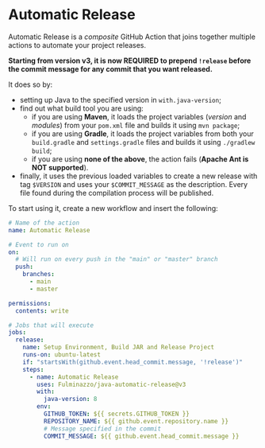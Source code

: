 # Automatic Release
Automatic Release is a _composite_ GitHub Action that joins together multiple actions to automate your project releases.

**Starting from version v3, it is now REQUIRED to prepend `!release` before the commit message for any commit that you want released.**

It does so by:
- setting up Java to the specified version in `with.java-version`;
- find out what build tool you are using:
  - if you are using **Maven**, it loads the project variables (_version_ and _modules_) from your `pom.xml` file and builds it using `mvn package`;
  - if you are using **Gradle**, it loads the project variables from both your `build.gradle` and `settings.gradle` files and builds it using `./gradlew build`;
  - if you are using **none of the above**, the action fails (**Apache Ant is NOT supported**).
- finally,
  it uses the previous loaded variables to create a new release with tag
  `$VERSION` and uses your `$COMMIT_MESSAGE` as the description.
Every file found during the compilation process will be published.

To start using it, create a new workflow and insert the following:
```yaml
# Name of the action
name: Automatic Release

# Event to run on
on:
  # Will run on every push in the "main" or "master" branch
  push:
    branches:
      - main
      - master

permissions:
  contents: write

# Jobs that will execute
jobs:
  release:
    name: Setup Environment, Build JAR and Release Project
    runs-on: ubuntu-latest
    if: "startsWith(github.event.head_commit.message, '!release')"
    steps:
      - name: Automatic Release
        uses: Fulminazzo/java-automatic-release@v3
        with:
          java-version: 8
        env:
          GITHUB_TOKEN: ${{ secrets.GITHUB_TOKEN }}
          REPOSITORY_NAME: ${{ github.event.repository.name }}
          # Message specified in the commit
          COMMIT_MESSAGE: ${{ github.event.head_commit.message }}
```